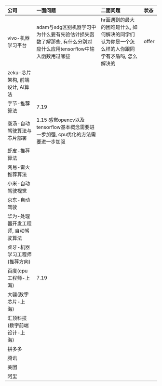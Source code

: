 | 公司                                | 一面问题                                                     | 二面问题                                                     | 状态  |
| :---------------------------------- | :----------------------------------------------------------- | :----------------------------------------------------------- | :---- |
| vivo-机器学习平台                   | adam与sdg区别机器学习中为什么要有先验估计损失函数了解那些, 有什么分别对应什么应用tensorflow中输入函数用过哪些 | hr面遇到的最大的困难是什么, 如何解决的同学们认为你是一个怎么样的人你跟同学有矛盾吗, 怎么解决的 | offer |
| zeku-芯片架构, 前端设计, AI算法     |                                                              |                                                              |       |
| 字节-推荐算法                       | 7.19                                                         |                                                              |       |
| 商汤-自动驾驶算法与芯片部署         | 1.15 感觉opencv以及tensorflow基本概念需要进一步加强, cpu优化的方法需要进一步加强 |                                                              |       |
| 虾皮-推荐算法                       |                                                              |                                                              |       |
| 网易-雷火推荐算法                   |                                                              |                                                              |       |
| 小米-自动驾驶视觉                   |                                                              |                                                              |       |
| 京东-自动驾驶                       |                                                              |                                                              |       |
| 华为-处理器开发工程师, 自动驾驶算法 |                                                              |                                                              |       |
| 虎牙-机器学习工程师(推荐方向)       |                                                              |                                                              |       |
| 百度(cpu工程师-上海)                | 7.19                                                         |                                                              |       |
| 大疆(数字芯片-上海)                 |                                                              |                                                              |       |
| 汇顶科技(数字前端设计-上海)         |                                                              |                                                              |       |
| 拼多多                              |                                                              |                                                              |       |
| 腾讯                                |                                                              |                                                              |       |
| 美团                                |                                                              |                                                              |       |
| 阿里                                |                                                              |                                                              |       |

 